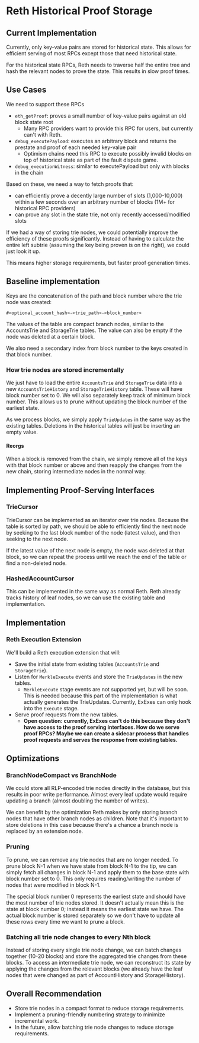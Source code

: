 # Reth Historical Proof Storage

## Current Implementation

Currently, only key-value pairs are stored for historical state. This allows for efficient serving of most RPCs except those that need historical state.

For the historical state RPCs, Reth needs to traverse half the entire tree and hash the relevant nodes to prove the state. This results in slow proof times.

## Use Cases

We need to support these RPCs

- `eth_getProof`: proves a small number of key-value pairs against an old block state root
    - Many RPC providers want to provide this RPC for users, but currently can't with Reth.
- `debug_executePayload`: executes an arbitrary block and returns the prestate and proof of each needed key-value pair
    - Optimism chains need this RPC to execute possibly invalid blocks on top of historical state as part of the fault dispute game.
- `debug_executionWitness`: similar to executePayload but only with blocks in the chain

Based on these, we need a way to fetch proofs that:
- can efficiently prove a decently large number of slots (1,000-10,000) within a few seconds over an arbitrary number of blocks (1M+ for historical RPC providers)
- can prove any slot in the state trie, not only recently accessed/modified slots

If we had a way of storing trie nodes, we could potentially improve the efficiency of these proofs significantly. Instead of having to calculate the entire left subtrie (assuming the key being proven is on the right), we could just look it up.

This means higher storage requirements, but faster proof generation times.

## Baseline implementation

Keys are the concatenation of the path and block number where the trie node was created:

```
#<optional_account_hash>-<trie_path>-<block_number>
```

The values of the table are compact branch nodes, similar to the AccountsTrie and StorageTrie tables. The value can also be empty if the node was deleted at a certain block.

We also need a secondary index from block number to the keys created in that block number.

### How trie nodes are stored incrementally

We just have to load the entire `AccountsTrie` and `StorageTrie` data into a new `AccountsTrieHistory` and `StorageTrieHistory` table. These will have block number set to 0. We will also separately keep track of minimum block number. This allows us to prune without updating the block number of the earliest state.

As we process blocks, we simply apply `TrieUpdates` in the same way as the existing tables. Deletions in the historical tables will just be inserting an empty value.

#### Reorgs

When a block is removed from the chain, we simply remove all of the keys with that block number or above and then reapply the changes from the new chain, storing intermediate nodes in the normal way.

## Implementing Proof-Serving Interfaces

### TrieCursor

TrieCursor can be implemented as an iterator over trie nodes. Because the table is sorted by path, we should be able to efficiently find the next node by seeking to the last block number of the node (latest value), and then seeking to the next node.

If the latest value of the next node is empty, the node was deleted at that block, so we can repeat the process until we reach the end of the table or find a non-deleted node.

### HashedAccountCursor

This can be implemented in the same way as normal Reth. Reth already tracks history of leaf nodes, so we can use the existing table and implementation.

## Implementation

### Reth Execution Extension

We'll build a Reth execution extension that will:

- Save the initial state from existing tables (`AccountsTrie` and `StorageTrie`).
- Listen for `MerkleExecute` events and store the `TrieUpdates` in the new tables.
    - `MerkleExecute` stage events are not supported yet, but will be soon. This is needed because this part of the implementation is what actually generates the TrieUpdates. Currently, ExExes can only hook into the `Execute` stage.
- Serve proof requests from the new tables.
    - **Open question: currently, ExExes can't do this because they don't have access to the proof serving interfaces. How do we serve proof RPCs? Maybe we can create a sidecar process that handles proof requests and serves the response from existing tables.**

## Optimizations

### BranchNodeCompact vs BranchNode

We could store all RLP-encoded trie nodes directly in the database, but this results in poor write performance. Almost every leaf update would require updating a branch (almost doubling the number of writes).

We can benefit by the optimization Reth makes by only storing branch nodes that have other branch nodes as children. Note that it's important to store deletions in this case because there's a chance a branch node is replaced by an extension node.

### Pruning

To prune, we can remove any trie nodes that are no longer needed. To prune block N-1 when we have state from block N-1 to the tip, we can simply fetch all changes in block N-1 and apply them to the base state with block number set to 0. This only requires reading/writing the number of nodes that were modified in block N-1.

The special block number 0 represents the earliest state and should have the most number of trie nodes stored. It doesn't actually mean this is the state at block number 0; instead it means the earliest state we have. The actual block number is stored separately so we don't have to update all these rows every time we want to prune a block.

### Batching all trie node changes to every Nth block

Instead of storing every single trie node change, we can batch changes together (10-20 blocks) and store the aggregated trie changes from these blocks. To access an intermediate trie node, we can reconstruct its state by applying the changes from the relevant blocks (we already have the leaf nodes that were changed as part of AccountHistory and StorageHistory).

## Overall Recommendation

- Store trie nodes in a compact format to reduce storage requirements.
- Implement a pruning-friendly numbering strategy to minimize incremental work.
- In the future, allow batching trie node changes to reduce storage requirements.